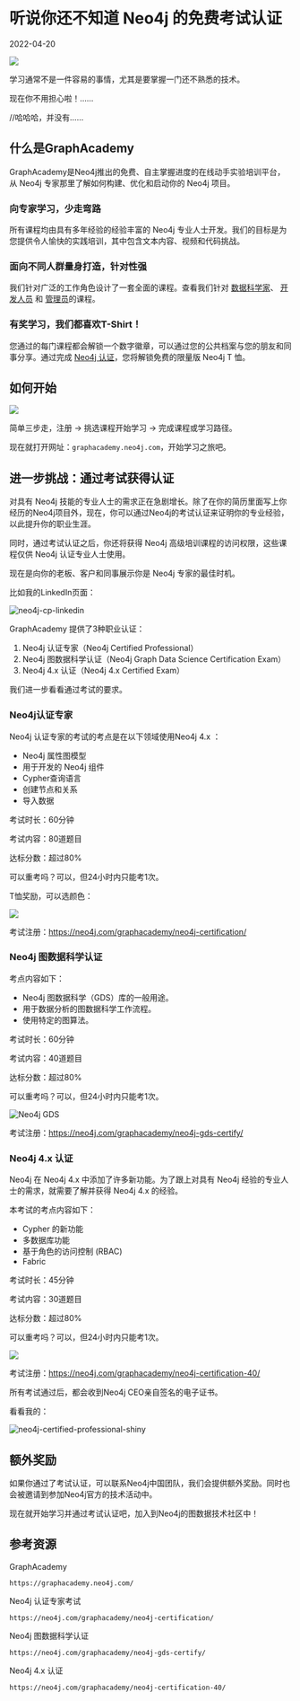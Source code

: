 # 听说你还不知道 Neo4j 的免费考试认证

2022-04-20

![](learn-and-get-certified/BasicNeo4jAdministration-4.0.jpg)

学习通常不是一件容易的事情，尤其是要掌握一门还不熟悉的技术。

现在你不用担心啦！……

//哈哈哈，并没有……

## 什么是GraphAcademy

GraphAcademy是Neo4j推出的免费、自主掌握进度的在线动手实验培训平台，从 Neo4j 专家那里了解如何构建、优化和启动你的 Neo4j 项目。

### 向专家学习，少走弯路

所有课程均由具有多年经验的经验丰富的 Neo4j 专业人士开发。我们的目标是为您提供令人愉快的实践培训，其中包含文本内容、视频和代码挑战。

### 面向不同人群量身打造，针对性强

我们针对广泛的工作角色设计了一套全面的课程。查看我们针对 [数据科学家](https://graphacademy.neo4j.com/categories/data-scientist/)、 [开发人员](https://graphacademy.neo4j.com/categories/developer/) 和 [管理员](https://graphacademy.neo4j.com/categories/administrator/)的课程。

### 有奖学习，我们都喜欢T-Shirt！

您通过的每门课程都会解锁一个数字徽章，可以通过您的公共档案与您的朋友和同事分享。通过完成 [Neo4j 认证](https://graphacademy.neo4j.com/categories/certification)，您将解锁免费的限量版 Neo4j T 恤。

## 如何开始

![](learn-and-get-certified/start-graphacademy.png)

简单三步走，注册 -> 挑选课程开始学习 -> 完成课程或学习路径。

现在就打开网址：`graphacademy.neo4j.com`，开始学习之旅吧。

## 进一步挑战：通过考试获得认证

对具有 Neo4j 技能的专业人士的需求正在急剧增长。除了在你的简历里面写上你经历的Neo4j项目外，现在，你可以通过Neo4j的考试认证来证明你的专业经验，以此提升你的职业生涯。

同时，通过考试认证之后，你还将获得 Neo4j 高级培训课程的访问权限，这些课程仅供 Neo4j 认证专业人士使用。

现在是向你的老板、客户和同事展示你是 Neo4j 专家的最佳时机。

比如我的LinkedIn页面：

![neo4j-cp-linkedin](learn-and-get-certified/neo4j-cp-linkedin.png)

GraphAcademy 提供了3种职业认证：

1. Neo4j 认证专家（Neo4j Certified Professional）
2. Neo4j 图数据科学认证（Neo4j Graph Data Science Certification Exam）
3. Neo4j 4.x 认证（Neo4j 4.x Certified Exam）

我们进一步看看通过考试的要求。

### Neo4j认证专家

Neo4j 认证专家的考试的考点是在以下领域使用Neo4j 4.x ：

- Neo4j 属性图模型
- 用于开发的 Neo4j 组件
- Cypher查询语言
- 创建节点和关系
- 导入数据

考试时长：60分钟

考试内容：80道题目

达标分数：超过80%

可以重考吗？可以，但24小时内只能考1次。

T恤奖励，可以选颜色：

![](learn-and-get-certified/2022-certified-professional-t-shirt.png)

考试注册：https://neo4j.com/graphacademy/neo4j-certification/

### Neo4j 图数据科学认证

考点内容如下：

- Neo4j 图数据科学（GDS）库的一般用途。
- 用于数据分析的图数据科学工作流程。
- 使用特定的图算法。

考试时长：60分钟

考试内容：40道题目

达标分数：超过80%

可以重考吗？可以，但24小时内只能考1次。

![Neo4j GDS](learn-and-get-certified/Neo4j_GDS.png)

考试注册：https://neo4j.com/graphacademy/neo4j-gds-certify/

### Neo4j 4.x 认证

Neo4j 在 Neo4j 4.x 中添加了许多新功能。为了跟上对具有 Neo4j 经验的专业人士的需求，就需要了解并获得 Neo4j 4.x 的经验。

本考试的考点内容如下：

- Cypher 的新功能
- 多数据库功能
- 基于角色的访问控制 (RBAC)
- Fabric

考试时长：45分钟

考试内容：30道题目

达标分数：超过80%

可以重考吗？可以，但24小时内只能考1次。

![](learn-and-get-certified/Neo4j4.jpg)

考试注册：https://neo4j.com/graphacademy/neo4j-certification-40/

所有考试通过后，都会收到Neo4j CEO亲自签名的电子证书。

看看我的：

![neo4j-certified-professional-shiny](learn-and-get-certified/neo4j-certified-professional-shiny.png)

## 额外奖励

如果你通过了考试认证，可以联系Neo4j中国团队，我们会提供额外奖励。同时也会被邀请到参加Neo4j官方的技术活动中。

现在就开始学习并通过考试认证吧，加入到Neo4j的图数据技术社区中！

## 参考资源

GraphAcademy

`https://graphacademy.neo4j.com/`

Neo4j 认证专家考试

`https://neo4j.com/graphacademy/neo4j-certification/`

Neo4j 图数据科学认证

`https://neo4j.com/graphacademy/neo4j-gds-certify/`

Neo4j 4.x 认证

`https://neo4j.com/graphacademy/neo4j-certification-40/`